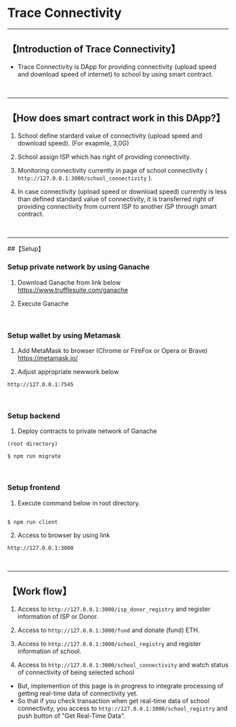 # Trace Connectivity

***

## 【Introduction of Trace Connectivity】
- Trace Connectivity is DApp for providing connectivity (upload speed and download speed of internet) to school by using smart contract.


&nbsp;


***

## 【How does smart contract work in this DApp?】
1. School define stardard value of connectivity (upload speed and download speed).
  (For exapmle, 3,0G)

2. School assign ISP which has right of providing connectivity.

3. Monitoring connectivity currently in page of school connectivity ( `http://127.0.0.1:3000/school_connectivity` ).

4. In case connectivity (upload speed or download speed) currently is less than defined standard value of connectivity, it is transferred right of providing connectivity from current ISP to another ISP through smart contract.


&nbsp;


***

##【Setup】
### Setup private network by using Ganache
1. Download Ganache from link below
https://www.trufflesuite.com/ganache  


2. Execute Ganache   

&nbsp;



### Setup wallet by using Metamask
1. Add MetaMask to browser (Chrome or FireFox or Opera or Brave)    
https://metamask.io/  


2. Adjust appropriate newwork below 
```
http://127.0.0.1:7545

```

&nbsp;


### Setup backend
1. Deploy contracts to private network of Ganache
```
(root directory)

$ npm run migrate
```

&nbsp;


### Setup frontend
1. Execute command below in root directory.
```

$ npm run client
```

2. Access to browser by using link 
```
http://127.0.0.1:3000
```

&nbsp;

***


## 【Work flow】
1. Access to `http://127.0.0.1:3000/isp_donor_registry` and register information of ISP or Donor.

2. Access to `http://127.0.0.1:3000/fund` and donate (fund) ETH.

3. Access to `http://127.0.0.1:3000/school_registry` and register information of school.

4. Access to `http://127.0.0.1:3000/school_connectivity` and watch status of connectivity of being selected school
- But, implemention of this page is in progress to integrate processing of getting real-time data of connectivity yet.
- So that if you check transaction when get real-time data of school connectivity, you access to `http://127.0.0.1:3000/school_registry` and push button of "Get Real-Time Data".




